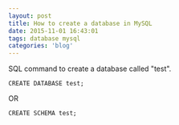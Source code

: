 ```yaml
---
layout: post
title: How to create a database in MySQL
date: 2015-11-01 16:43:01
tags: database mysql
categories: 'blog'
---
```


<p><p>SQL command to create a database called "test".</p>

<pre><code class="language-sql">CREATE DATABASE test;</code></pre>

OR

<pre><code class="language-sql">CREATE SCHEMA test;</code></pre></p>